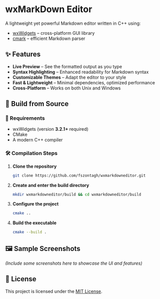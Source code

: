 # wxMarkDown Editor

A lightweight yet powerful Markdown editor written in C++ using:

- [wxWidgets](https://github.com/wxWidgets/wxWidgets) – cross-platform GUI library
- [cmark](https://github.com/commonmark/cmark) – efficient Markdown parser

## ✨ Features

- **Live Preview** – See the formatted output as you type
- **Syntax Highlighting** – Enhanced readability for Markdown syntax
- **Customizable Themes** – Adapt the editor to your style
- **Fast & Lightweight** – Minimal dependencies, optimized performance
- **Cross-Platform** – Works on both Unix and Windows


## 🔧 Build from Source

### 📜 Requirements

- wxWidgets (version **3.2.1+** required)
- CMake
- A modern C++ compiler

### 🛠️ Compilation Steps

1. **Clone the repository**

   ```sh
   git clone https://github.com/fszontagh/wxmarkdowneditor.git
   ```

2. **Create and enter the build directory**

   ```sh
   mkdir wxmarkdowneditor/build && cd wxmarkdowneditor/build
   ```

3. **Configure the project**

   ```sh
   cmake ..
   ```

4. **Build the executable**

   ```sh
   cmake --build .
   ```

## 🖼️ Sample Screenshots

*(Include some screenshots here to showcase the UI and features)*
## 📄 License
This project is licensed under the [MIT License](LICENSE).